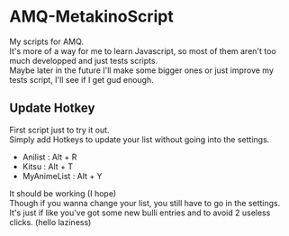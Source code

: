 # AMQ-MetakinoScript
My scripts for AMQ.  
It's more of a way for me to learn Javascript, so most of them aren't too much developped and just tests scripts.  
Maybe later in the future I'll make some bigger ones or just improve my tests script, I'll see if I get gud enough.

## Update Hotkey

First script just to try it out.  
Simply add Hotkeys to update your list without going into the settings.

- Anilist : Alt + R
- Kitsu : Alt + T
- MyAnimeList : Alt + Y

It should be working (I hope)  
Though if you wanna change your list, you still have to go in the settings. It's just if like you've got some new bulli entries and to avoid 2 useless clicks. (hello laziness)
